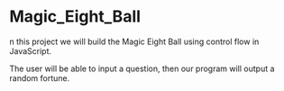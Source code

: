 # Magic_Eight_Ball

n this project we will build the Magic Eight Ball using control flow in JavaScript.

The user will be able to input a question, then our program will output a random fortune.